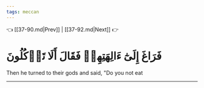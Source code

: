 ```yaml
---
tags: meccan
---
```


👈 [[37-90.md|Prev]] | [[37-92.md|Next]] 👉

# فَرَاغَ إِلَىٰٓ ءَالِهَتِهِمۡ فَقَالَ أَلَا تَأۡكُلُونَ

Then he turned to their gods and said, "Do you not eat

---

